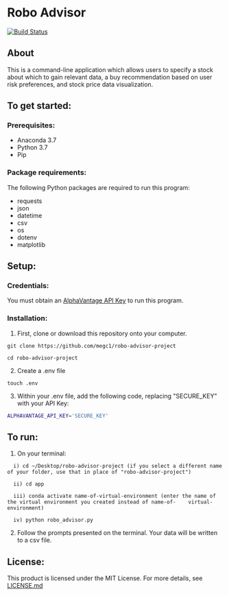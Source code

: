 # Robo Advisor
[![Build Status](https://travis-ci.org/megc1/robo-advisor-project.svg?branch=master)](https://travis-ci.org/megc1/robo-advisor-project)

## About
This is a command-line application which allows users to specify a stock about which to gain relevant data, a buy recommendation based on user risk preferences, and stock price data visualization.


## To get started:

### Prerequisites:
* Anaconda 3.7
* Python 3.7
* Pip

### Package requirements:
The following Python packages are required to run this program: 
   * requests 
   * json 
   * datetime 
   * csv 
   * os 
   * dotenv 
   * matplotlib

## Setup:

### Credentials:

You must obtain an [AlphaVantage API Key](https://www.alphavantage.co/support/#api-key) to run this program.

### Installation:
1. First, clone or download this repository onto your computer.
```
git clone https://github.com/megc1/robo-advisor-project
```

```
cd robo-advisor-project
```

2. Create a .env file 

```
touch .env
```

3. Within your .env file, add the following code, replacing "SECURE_KEY" with your API Key:
```sh
ALPHAVANTAGE_API_KEY='SECURE_KEY'
```

## To run:

1. On your terminal:
```
  i) cd ~/Desktop/robo-advisor-project (if you select a different name of your folder, use that in place of "robo-advisor-project")
  
  ii) cd app
  
  iii) conda activate name-of-virtual-environment (enter the name of the virtual environment you created instead of name-of-    virtual-environment)
 
  iv) python robo_advisor.py
```
2. Follow the prompts presented on the terminal. Your data will be written to a csv file.

## License:

This product is licensed under the MIT License. For more details, see [LICENSE.md](LICENSE.md)